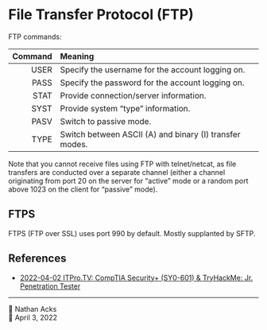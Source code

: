 # File Transfer Protocol (FTP)

FTP commands:

| Command | Meaning                                                 |
| -------:|:------------------------------------------------------- |
|    USER | Specify the username for the account logging on.        | 
|    PASS | Specify the password for the account logging on.        |
|    STAT | Provide connection/server information.                  |
|    SYST | Provide system “type” information.                      |
|    PASV | Switch to passive mode.                                 |
|    TYPE | Switch between ASCII (A) and binary (I) transfer modes. |

Note that you cannot receive files using FTP with telnet/netcat, as file transfers are conducted over a separate channel (either a channel originating from port 20 on the server for “active” mode or a random port above 1023 on the client for “passive” mode).

## FTPS

FTPS (FTP over SSL) uses port 990 by default. Mostly supplanted by SFTP.

## References

* [2022-04-02 ITPro.TV: CompTIA Security+ (SY0-601) & TryHackMe: Jr. Penetration Tester](../log/2022-04-02-itprotv-comptia-security-plus-and-tryhackme-jr-penetration-tester.md)

- - - -

<span aria-hidden="true">👤</span> Nathan Acks  
<span aria-hidden="true">📅</span> April 3, 2022

